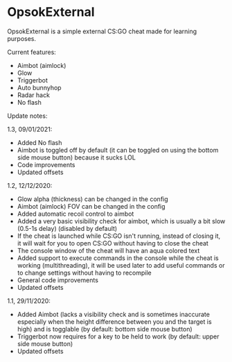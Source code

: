 # OpsokExternal

OpsokExternal is a simple external CS:GO cheat made for learning purposes.

Current features:
- Aimbot (aimlock)
- Glow
- Triggerbot
- Auto bunnyhop
- Radar hack
- No flash

Update notes:

1.3, 09/01/2021:

- Added No flash
- Aimbot is toggled off by default (it can be toggled on using the bottom side mouse button) because it sucks LOL
- Code improvements
- Updated offsets

1.2, 12/12/2020:

- Glow alpha (thickness) can be changed in the config
- Aimbot (aimlock) FOV can be changed in the config
- Added automatic recoil control to aimbot
- Added a very basic visibility check for aimbot, which is usually a bit slow (0.5-1s delay) (disabled by default)
- If the cheat is launched while CS:GO isn't running, instead of closing it, it will wait for you to open CS:GO without having to close the cheat
- The console window of the cheat will have an aqua colored text
- Added support to execute commands in the console while the cheat is working (multithreading), it will be used later to add useful commands or to change settings without having to recompile
- General code improvements
- Updated offsets

1.1, 29/11/2020:

- Added Aimbot (lacks a visibility check and is sometimes inaccurate especially when the height difference between you and the target is high) and is togglable (by default: bottom side mouse button)
- Triggerbot now requires for a key to be held to work (by default: upper side mouse button)
- Updated offsets
